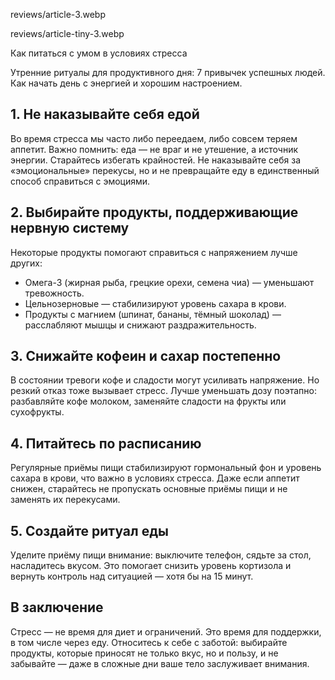 reviews/article-3.webp

reviews/article-tiny-3.webp

Как питаться с умом в условиях стресса

Утренние ритуалы для продуктивного дня: 7 привычек успешных людей. Как начать день с энергией и хорошим настроением.

## 1. Не наказывайте себя едой

Во время стресса мы часто либо переедаем, либо совсем теряем аппетит. Важно помнить: еда — не враг и не утешение, а источник энергии. Старайтесь избегать крайностей. Не наказывайте себя за «эмоциональные» перекусы, но и не превращайте еду в единственный способ справиться с эмоциями.

## 2. Выбирайте продукты, поддерживающие нервную систему

Некоторые продукты помогают справиться с напряжением лучше других:

* Омега-3 (жирная рыба, грецкие орехи, семена чиа) — уменьшают тревожность.
* Цельнозерновые — стабилизируют уровень сахара в крови.
* Продукты с магнием (шпинат, бананы, тёмный шоколад) — расслабляют мышцы и снижают раздражительность.

## 3. Снижайте кофеин и сахар постепенно

В состоянии тревоги кофе и сладости могут усиливать напряжение. Но резкий отказ тоже вызывает стресс. Лучше уменьшать дозу поэтапно: разбавляйте кофе молоком, заменяйте сладости на фрукты или сухофрукты.

## 4. Питайтесь по расписанию

Регулярные приёмы пищи стабилизируют гормональный фон и уровень сахара в крови, что важно в условиях стресса. Даже если аппетит снижен, старайтесь не пропускать основные приёмы пищи и не заменять их перекусами.

## 5. Создайте ритуал еды

Уделите приёму пищи внимание: выключите телефон, сядьте за стол, насладитесь вкусом. Это помогает снизить уровень кортизола и вернуть контроль над ситуацией — хотя бы на 15 минут.

## В заключение

Стресс — не время для диет и ограничений. Это время для поддержки, в том числе через еду. Относитесь к себе с заботой: выбирайте продукты, которые приносят не только вкус, но и пользу, и не забывайте — даже в сложные дни ваше тело заслуживает внимания.

